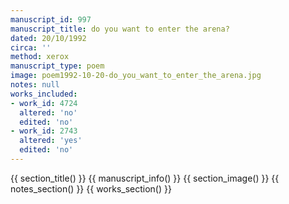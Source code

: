 ```yaml
---
manuscript_id: 997
manuscript_title: do you want to enter the arena?
dated: 20/10/1992
circa: ''
method: xerox
manuscript_type: poem
image: poem1992-10-20-do_you_want_to_enter_the_arena.jpg
notes: null
works_included:
- work_id: 4724
  altered: 'no'
  edited: 'no'
- work_id: 2743
  altered: 'yes'
  edited: 'no'
---
```


{{ section_title() }}
{{ manuscript_info() }}
{{ section_image() }}
{{ notes_section() }}
{{ works_section() }}
